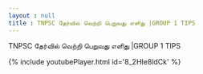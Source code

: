 ```yaml
---
layout : null
title : TNPSC தேர்வில் வெற்றி பெறுவது எளிது |GROUP 1 TIPS
---
```


TNPSC தேர்வில் வெற்றி பெறுவது எளிது |GROUP 1 TIPS



{% include youtubePlayer.html id='8_2HIe8ldCk' %}

